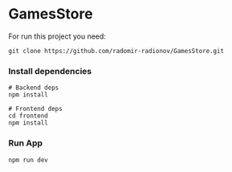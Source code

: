 # GamesStore

For run this project you need:  

```git clone https://github.com/radomir-radionov/GamesStore.git```  

### Install dependencies

```
# Backend deps  
npm install

# Frontend deps  
cd frontend
npm install
```

### Run App  
```
npm run dev
```
